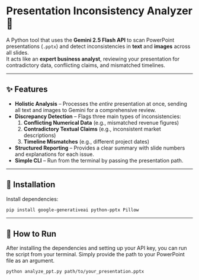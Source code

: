 # Presentation Inconsistency Analyzer 🔎

A Python tool that uses the **Gemini 2.5 Flash API** to scan PowerPoint presentations (`.pptx`) and detect inconsistencies in **text** and **images** across all slides.  
It acts like an **expert business analyst**, reviewing your presentation for contradictory data, conflicting claims, and mismatched timelines.

---

## ✨ Features

- **Holistic Analysis** – Processes the *entire* presentation at once, sending all text and images to Gemini for a comprehensive review.  
- **Discrepancy Detection** – Flags three main types of inconsistencies:  
  1. **Conflicting Numerical Data** (e.g., mismatched revenue figures)  
  2. **Contradictory Textual Claims** (e.g., inconsistent market descriptions)  
  3. **Timeline Mismatches** (e.g., different project dates)  
- **Structured Reporting** – Provides a clear summary with slide numbers and explanations for each issue.  
- **Simple CLI** – Run from the terminal by passing the presentation path.

---

## 🚀 Installation

Install dependencies:

```bash
pip install google-generativeai python-pptx Pillow
```
---

## 🏃 How to Run
After installing the dependencies and setting up your API key, you can run the script from your terminal. Simply provide the path to your PowerPoint file as an argument.

```bash
python analyze_ppt.py path/to/your_presentation.pptx
```

